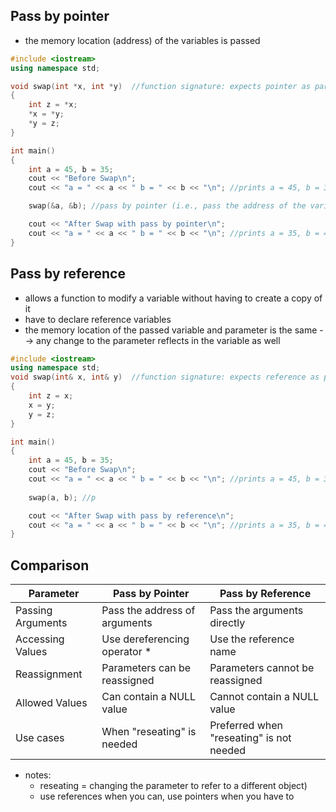 ## Pass by pointer

- the memory location (address) of the variables is passed
```cpp
#include <iostream>
using namespace std;

void swap(int *x, int *y)  //function signature: expects pointer as parameter
{
	int z = *x;
	*x = *y;
	*y = z;
}

int main()
{
	int a = 45, b = 35;
	cout << "Before Swap\n";
	cout << "a = " << a << " b = " << b << "\n"; //prints a = 45, b = 35

	swap(&a, &b); //pass by pointer (i.e., pass the address of the variable to function)

	cout << "After Swap with pass by pointer\n";
	cout << "a = " << a << " b = " << b << "\n"; //prints a = 35, b = 45
}
```

## Pass by reference 
- allows a function to modify a variable without having to create a copy of it
- have to declare reference variables
- the memory location of the passed variable and parameter is the same --> any change to the parameter reflects in the variable as well
```cpp
#include <iostream>
using namespace std;
void swap(int& x, int& y)  //function signature: expects reference as parameters
{
	int z = x;
	x = y;
	y = z;
}

int main()
{
	int a = 45, b = 35;
	cout << "Before Swap\n";
	cout << "a = " << a << " b = " << b << "\n"; //prints a = 45, b = 35
 
	swap(a, b); //p

	cout << "After Swap with pass by reference\n";
	cout << "a = " << a << " b = " << b << "\n"; //prints a = 35, b = 45
}
```

## Comparison

| Parameter             | Pass by Pointer                | Pass by Reference             |
|-----------------------|--------------------------------|-------------------------------|
| Passing Arguments     | Pass the address of arguments  | Pass the arguments directly   |
| Accessing Values      | Use dereferencing operator *   | Use the reference name        |
| Reassignment          | Parameters can be reassigned   | Parameters cannot be reassigned |
| Allowed Values        | Can contain a NULL value       | Cannot contain a NULL value   |
| Use cases             | When "reseating" is needed     | Preferred when "reseating" is not needed |

- notes:
   - reseating = changing the parameter to refer to a different object)
   - use references when you can, use pointers when you have to

